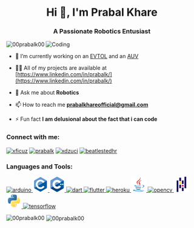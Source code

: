 <h1 align="center">Hi 👋, I'm Prabal Khare</h1>
<h3 align="center">A Passionate Robotics Entusiast</h3>
<img align="right" alt="Coding" width="400" src="https://media.giphy.com/media/v1.Y2lkPTc5MGI3NjExenRxd3A2dnJ4dXJzM2d0dGI3NmlmcmZzaHBqb3E1b3VtMXU2dGNhdiZlcD12MV9pbnRlcm5hbF9naWZfYnlfaWQmY3Q9Zw/mFDWuDppjQJjite6FS/giphy.gif">

<p align="left"> <img src="https://komarev.com/ghpvc/?username=00prabalk00&label=Profile%20views&color=0e75b6&style=flat" alt="00prabalk00" /> </p>

- 🔭 I’m currently working on an [EVTOL](http://surl.li/noaph) and an [AUV](https://www.linkedin.com/feed/update/urn:li:activity:7177932642867163136/) 

- 👨‍💻 All of my projects are available at [https://www.linkedin.com/in/prabalk/](https://www.linkedin.com/in/prabalk/)

- 💬 Ask me about **Robotics**

- 📫 How to reach me **prabalkhareofficial@gmail.com**

- ⚡ Fun fact **I am delusional about the fact that i can code**

<h3 align="left">Connect with me:</h3>
<p align="left">
<a href="https://twitter.com/xficuz" target="blank"><img align="center" src="https://raw.githubusercontent.com/rahuldkjain/github-profile-readme-generator/master/src/images/icons/Social/twitter.svg" alt="xficuz" height="30" width="40" /></a>
<a href="https://linkedin.com/in/prabalk" target="blank"><img align="center" src="https://raw.githubusercontent.com/rahuldkjain/github-profile-readme-generator/master/src/images/icons/Social/linked-in-alt.svg" alt="prabalk" height="30" width="40" /></a>
<a href="https://instagram.com/xdzuci" target="blank"><img align="center" src="https://raw.githubusercontent.com/rahuldkjain/github-profile-readme-generator/master/src/images/icons/Social/instagram.svg" alt="xdzuci" height="30" width="40" /></a>
<a href="https://www.hackerrank.com/00PrabalK00" target="blank"><img align="center" src="https://raw.githubusercontent.com/rahuldkjain/github-profile-readme-generator/master/src/images/icons/Social/hackerrank.svg" alt="beatlestedhr" height="30" width="40" /></a>
</p>

<h3 align="left">Languages and Tools:</h3>
<p align="left"> <a href="https://www.arduino.cc/" target="_blank" rel="noreferrer"> <img src="https://cdn.worldvectorlogo.com/logos/arduino-1.svg" alt="arduino" width="40" height="40"/> </a> <a href="https://www.cprogramming.com/" target="_blank" rel="noreferrer"> <img src="https://raw.githubusercontent.com/devicons/devicon/master/icons/c/c-original.svg" alt="c" width="40" height="40"/> </a> <a href="https://www.w3schools.com/cpp/" target="_blank" rel="noreferrer"> <img src="https://raw.githubusercontent.com/devicons/devicon/master/icons/cplusplus/cplusplus-original.svg" alt="cplusplus" width="40" height="40"/> </a> <a href="https://dart.dev" target="_blank" rel="noreferrer"> <img src="https://www.vectorlogo.zone/logos/dartlang/dartlang-icon.svg" alt="dart" width="40" height="40"/> </a> <a href="https://flutter.dev" target="_blank" rel="noreferrer"> <img src="https://www.vectorlogo.zone/logos/flutterio/flutterio-icon.svg" alt="flutter" width="40" height="40"/> </a> <a href="https://heroku.com" target="_blank" rel="noreferrer"> <img src="https://www.vectorlogo.zone/logos/heroku/heroku-icon.svg" alt="heroku" width="40" height="40"/> </a> <a href="https://www.java.com" target="_blank" rel="noreferrer"> <img src="https://raw.githubusercontent.com/devicons/devicon/master/icons/java/java-original.svg" alt="java" width="40" height="40"/> </a> <a href="https://opencv.org/" target="_blank" rel="noreferrer"> <img src="https://www.vectorlogo.zone/logos/opencv/opencv-icon.svg" alt="opencv" width="40" height="40"/> </a> <a href="https://pandas.pydata.org/" target="_blank" rel="noreferrer"> <img src="https://raw.githubusercontent.com/devicons/devicon/2ae2a900d2f041da66e950e4d48052658d850630/icons/pandas/pandas-original.svg" alt="pandas" width="40" height="40"/> </a> <a href="https://www.python.org" target="_blank" rel="noreferrer"> <img src="https://raw.githubusercontent.com/devicons/devicon/master/icons/python/python-original.svg" alt="python" width="40" height="40"/> </a> <a href="https://www.tensorflow.org" target="_blank" rel="noreferrer"> <img src="https://www.vectorlogo.zone/logos/tensorflow/tensorflow-icon.svg" alt="tensorflow" width="40" height="40"/> </a> </p>

<p><img align="left" src="https://github-readme-stats.vercel.app/api/top-langs?username=00prabalk00&show_icons=true&locale=en&layout=compact" alt="00prabalk00" /></p>

<p>&nbsp;<img align="center" src="https://github-readme-stats.vercel.app/api?username=00prabalk00&show_icons=true&locale=en" alt="00prabalk00" /></p>
